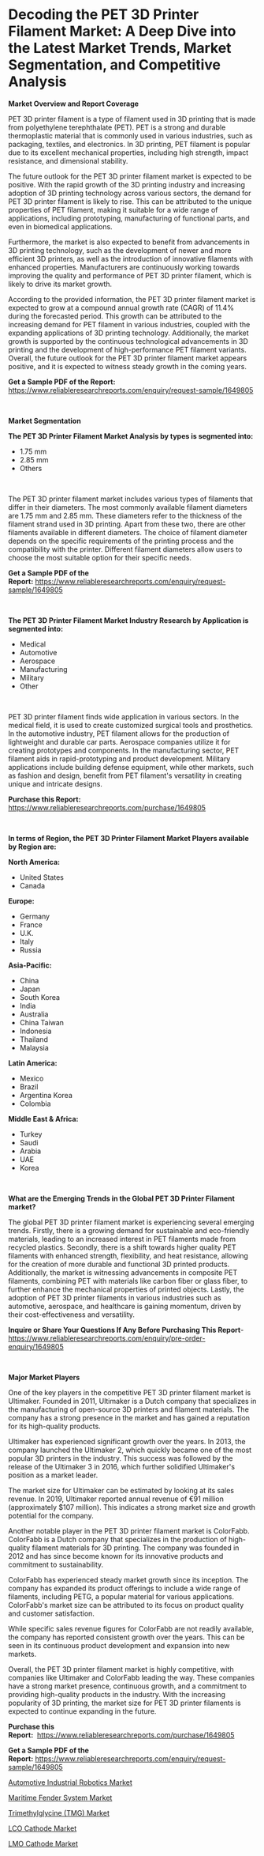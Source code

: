 <p><h1>Decoding the PET 3D Printer Filament Market: A Deep Dive into the Latest Market Trends, Market Segmentation, and Competitive Analysis</h1></p><p><strong>Market Overview and Report Coverage</strong></p>
<p><p>PET 3D printer filament is a type of filament used in 3D printing that is made from polyethylene terephthalate (PET). PET is a strong and durable thermoplastic material that is commonly used in various industries, such as packaging, textiles, and electronics. In 3D printing, PET filament is popular due to its excellent mechanical properties, including high strength, impact resistance, and dimensional stability.</p><p>The future outlook for the PET 3D printer filament market is expected to be positive. With the rapid growth of the 3D printing industry and increasing adoption of 3D printing technology across various sectors, the demand for PET 3D printer filament is likely to rise. This can be attributed to the unique properties of PET filament, making it suitable for a wide range of applications, including prototyping, manufacturing of functional parts, and even in biomedical applications.</p><p>Furthermore, the market is also expected to benefit from advancements in 3D printing technology, such as the development of newer and more efficient 3D printers, as well as the introduction of innovative filaments with enhanced properties. Manufacturers are continuously working towards improving the quality and performance of PET 3D printer filament, which is likely to drive its market growth.</p><p>According to the provided information, the PET 3D printer filament market is expected to grow at a compound annual growth rate (CAGR) of 11.4% during the forecasted period. This growth can be attributed to the increasing demand for PET filament in various industries, coupled with the expanding applications of 3D printing technology. Additionally, the market growth is supported by the continuous technological advancements in 3D printing and the development of high-performance PET filament variants. Overall, the future outlook for the PET 3D printer filament market appears positive, and it is expected to witness steady growth in the coming years.</p></p>
<p><strong>Get a Sample PDF of the Report:</strong> <a href="https://www.reliableresearchreports.com/enquiry/request-sample/1649805">https://www.reliableresearchreports.com/enquiry/request-sample/1649805</a></p>
<p>&nbsp;</p>
<p><strong>Market Segmentation</strong></p>
<p><strong>The PET 3D Printer Filament Market Analysis by types is segmented into:</strong></p>
<p><ul><li>1.75 mm</li><li>2.85 mm</li><li>Others</li></ul></p>
<p>&nbsp;</p>
<p><p>The PET 3D printer filament market includes various types of filaments that differ in their diameters. The most commonly available filament diameters are 1.75 mm and 2.85 mm. These diameters refer to the thickness of the filament strand used in 3D printing. Apart from these two, there are other filaments available in different diameters. The choice of filament diameter depends on the specific requirements of the printing process and the compatibility with the printer. Different filament diameters allow users to choose the most suitable option for their specific needs.</p></p>
<p><strong>Get a Sample PDF of the Report:</strong>&nbsp;<a href="https://www.reliableresearchreports.com/enquiry/request-sample/1649805">https://www.reliableresearchreports.com/enquiry/request-sample/1649805</a></p>
<p>&nbsp;</p>
<p><strong>The PET 3D Printer Filament Market Industry Research by Application is segmented into:</strong></p>
<p><ul><li>Medical</li><li>Automotive</li><li>Aerospace</li><li>Manufacturing</li><li>Military</li><li>Other</li></ul></p>
<p>&nbsp;</p>
<p><p>PET 3D printer filament finds wide application in various sectors. In the medical field, it is used to create customized surgical tools and prosthetics. In the automotive industry, PET filament allows for the production of lightweight and durable car parts. Aerospace companies utilize it for creating prototypes and components. In the manufacturing sector, PET filament aids in rapid-prototyping and product development. Military applications include building defense equipment, while other markets, such as fashion and design, benefit from PET filament's versatility in creating unique and intricate designs.</p></p>
<p><strong>Purchase this Report:</strong>&nbsp; <a href="https://www.reliableresearchreports.com/purchase/1649805">https://www.reliableresearchreports.com/purchase/1649805</a></p>
<p>&nbsp;</p>
<p><strong>In terms of Region, the PET 3D Printer Filament Market Players available by Region are:</strong></p>
<p>
    <p> <strong> North America: </strong>
        <ul>
            <li>United States</li>
            <li>Canada</li>
        </ul>
        </p> 
    <p> <strong> Europe: </strong>
        <ul>
            <li>Germany</li>
            <li>France</li>
            <li>U.K.</li>
            <li>Italy</li>
            <li>Russia</li>
        </ul>
        </p> 
    <p> <strong> Asia-Pacific: </strong>
        <ul>
            <li>China</li>
            <li>Japan</li>
            <li>South Korea</li>
            <li>India</li>
            <li>Australia</li>
            <li>China Taiwan</li>
            <li>Indonesia</li>
            <li>Thailand</li>
            <li>Malaysia</li>
        </ul>
        </p> 
    <p> <strong> Latin America: </strong>
        <ul>
            <li>Mexico</li>
            <li>Brazil</li>
            <li>Argentina Korea</li>
            <li>Colombia</li>
        </ul>
        </p> 
    <p> <strong> Middle East & Africa: </strong>
        <ul>
            <li>Turkey</li>
            <li>Saudi</li>
            <li>Arabia</li>
            <li>UAE</li>
            <li>Korea</li>
        </ul>
    </p>
    </p>
<p>&nbsp;</p>
<p><strong>What are the Emerging Trends in the Global PET 3D Printer Filament market?</strong></p>
<p><p>The global PET 3D printer filament market is experiencing several emerging trends. Firstly, there is a growing demand for sustainable and eco-friendly materials, leading to an increased interest in PET filaments made from recycled plastics. Secondly, there is a shift towards higher quality PET filaments with enhanced strength, flexibility, and heat resistance, allowing for the creation of more durable and functional 3D printed products. Additionally, the market is witnessing advancements in composite PET filaments, combining PET with materials like carbon fiber or glass fiber, to further enhance the mechanical properties of printed objects. Lastly, the adoption of PET 3D printer filaments in various industries such as automotive, aerospace, and healthcare is gaining momentum, driven by their cost-effectiveness and versatility.</p></p>
<p><strong>Inquire or Share Your Questions If Any Before Purchasing This Report</strong>- <a href="https://www.reliableresearchreports.com/enquiry/pre-order-enquiry/1649805">https://www.reliableresearchreports.com/enquiry/pre-order-enquiry/1649805</a></p>
<p>&nbsp;</p>
<p><strong>Major Market Players</strong></p>
<p><p>One of the key players in the competitive PET 3D printer filament market is Ultimaker. Founded in 2011, Ultimaker is a Dutch company that specializes in the manufacturing of open-source 3D printers and filament materials. The company has a strong presence in the market and has gained a reputation for its high-quality products.</p><p>Ultimaker has experienced significant growth over the years. In 2013, the company launched the Ultimaker 2, which quickly became one of the most popular 3D printers in the industry. This success was followed by the release of the Ultimaker 3 in 2016, which further solidified Ultimaker's position as a market leader.</p><p>The market size for Ultimaker can be estimated by looking at its sales revenue. In 2019, Ultimaker reported annual revenue of €91 million (approximately $107 million). This indicates a strong market size and growth potential for the company.</p><p>Another notable player in the PET 3D printer filament market is ColorFabb. ColorFabb is a Dutch company that specializes in the production of high-quality filament materials for 3D printing. The company was founded in 2012 and has since become known for its innovative products and commitment to sustainability.</p><p>ColorFabb has experienced steady market growth since its inception. The company has expanded its product offerings to include a wide range of filaments, including PETG, a popular material for various applications. ColorFabb's market size can be attributed to its focus on product quality and customer satisfaction.</p><p>While specific sales revenue figures for ColorFabb are not readily available, the company has reported consistent growth over the years. This can be seen in its continuous product development and expansion into new markets.</p><p>Overall, the PET 3D printer filament market is highly competitive, with companies like Ultimaker and ColorFabb leading the way. These companies have a strong market presence, continuous growth, and a commitment to providing high-quality products in the industry. With the increasing popularity of 3D printing, the market size for PET 3D printer filaments is expected to continue expanding in the future.</p></p>
<p><strong>Purchase this Report:</strong>&nbsp;&nbsp;<a href="https://www.reliableresearchreports.com/purchase/1649805">https://www.reliableresearchreports.com/purchase/1649805</a></p>
<p></p>
<p><strong>Get a Sample PDF of the Report:</strong>&nbsp;<a href="https://www.reliableresearchreports.com/enquiry/request-sample/1649805">https://www.reliableresearchreports.com/enquiry/request-sample/1649805</a></p>
<p><p><a href="https://medium.com/@humanhydrohq/automotive-industrial-robotics-market-report-reveals-the-latest-trends-and-growth-opportunities-of-016c43d1177c">Automotive Industrial Robotics Market</a></p><p><a href="https://medium.com/@prakrishnarp23/maritime-fender-system-market-report-reveals-the-latest-trends-and-growth-opportunities-of-this-6b8845b9b39f">Maritime Fender System Market</a></p><p><a href="https://medium.com/@luispacocha/trimethylglycine-tmg-market-exploring-market-share-market-trends-and-future-growth-2e61f56a2180">Trimethylglycine (TMG) Market</a></p><p><a href="https://github.com/prosalinda88/Market-Research-Report-List-1/blob/main/lco-cathode-market.md">LCO Cathode Market</a></p><p><a href="https://github.com/amae102299/Market-Research-Report-List-1/blob/main/lmo-cathode-market.md">LMO Cathode Market</a></p></p>